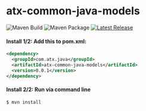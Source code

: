 # atx-common-java-models

![Maven Build](https://github.com/algotradeX/atx-common-java-models/workflows/Maven%20Build%20and%20Test/badge.svg)
![Maven Package](https://github.com/algotradeX/atx-common-java-models/workflows/Maven%20Package/badge.svg)
[![Latest Release](https://img.shields.io/github/v/release/algoTradeX/atx-common-java-models?include_prereleases&label=Latest%20Release&style=plastic)](https://gitHub.com/algotradeX/atx-common-java-models/releases/)


#### Install 1/2: Add this to pom.xml:

```xml
<dependency>
  <groupId>com.atx.java</groupId>
  <artifactId>atx-common-java-models</artifactId>
  <version>0.0.1</version>
</dependency>
```

#### Install 2/2: Run via command line

```bash
$ mvn install 
```


